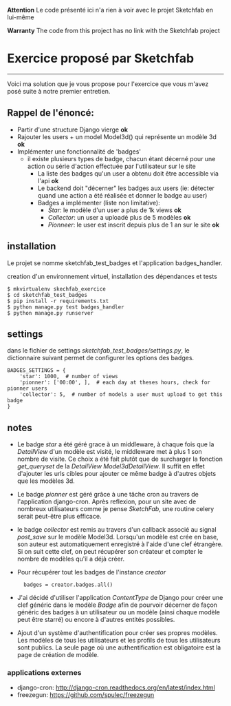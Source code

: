 **Attention** Le code présenté ici n'a rien à voir avec le projet Sketchfab en
  lui-même

**Warranty** The code from this project has no link with the Sketchfab project


# Exercice proposé par Sketchfab
------------------------------

Voici ma solution que je vous propose pour l'exercice que vous m'avez posé
suite à notre premier entretien.

## Rappel de l'énoncé:

* Partir d'une structure Django vierge **ok**
* Rajouter les users + un model Model3d() qui représente un modèle 3d **ok**
* Implémenter une fonctionnalité de 'badges'
    * il existe plusieurs types de badge, chacun étant décerné pour une action ou série d'action effectuée par l'utilisateur sur le site
        * La liste des badges qu'un user a obtenu doit être accessible via
          l'api **ok**
        * Le backend doit "décerner" les badges aux users (ie: détecter quand une action a été réalisée et donner le badge au user)
        * Badges a implémenter (liste non limitative):
            * _Star_: le modèle d'un user a plus de 1k views **ok**
            * _Collector_: un user a uploadé plus de 5 modèles **ok**
            * _Pionneer_: le user est inscrit depuis plus de 1 an sur le site
              **ok**

## installation

Le projet se nomme sketchfab_test_badges et l'application badges_handler.

creation d'un environnement virtuel, installation des dépendances et tests

    $ mkvirtualenv skechfab_exercice
    $ cd sketchfab_test_badges
    $ pip install -r requirements.txt
    $ python manage.py test badges_handler
    $ python manage.py runserver

## settings

dans le fichier de settings _sketchfab_test_badges/settings.py_, le
dictionnaire suivant permet de configurer les options des badges.

    BADGES_SETTINGS = {
        'star': 1000,  # number of views
        'pionner': ['00:00', ],  # each day at theses hours, check for pionner users
        'collector': 5,  # number of models a user must upload to get this badge
    }

## notes

* Le badge _star_ a été géré grace à un middleware, à chaque fois que la
  _DetailView_ d'un modèle est visité, le middleware met à plus 1 son nombre de
  visite. Ce choix a été fait plutôt que de surcharger la fonction
  _get\_queryset_ de la _DetailView_ _Model3dDetailView_. Il suffit en effet
  d'ajouter les urls cibles pour ajouter ce même badge à d'autres objets que
  les modèles 3d.
* Le badge _pionner_ est géré grâce à une tâche cron au travers de
  l'application django-cron. Après reflexion, pour un site avec de nombreux
  utilisateurs comme je pense _SketchFab_, une routine celery serait peut-être
  plus efficace.
* le badge _collector_ est remis au travers d'un callback associé au signal
  _post\_save_ sur le modèle Model3d. Lorsqu'un modèle est crée en base, son
  auteur est automatiquement enregistré à l'aide d'une clef étrangère. Si on
  suit cette clef, on peut récupérer son créateur et compter le nombre de
  modèles qu'il a déjà créer.
* Pour récupérer tout les badges de l'instance _creator_

        badges = creator.badges.all()

* J'ai décidé d'utiliser l'application _ContentType_ de Django pour créer une
  clef généric dans le modèle _Badge_ afin de pourvoir décerner de façon
  généric des badges à un utilisateur ou un modèle (ainsi chaque modèle peut
  être starré) ou encore à d'autres entités possibles.

* Ajout d'un système d'authentification pour créer ses propres modèles. Les
  modèles de tous les utilisateurs et les profils de tous les utilisateurs sont
  publics. La seule page où une authentification est obligatoire est la page de
  création de modèle.

### applications externes
* django-cron: http://django-cron.readthedocs.org/en/latest/index.html
* freezegun: https://github.com/spulec/freezegun
